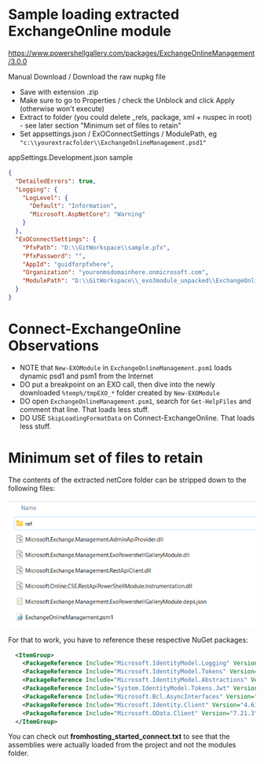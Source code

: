 # Sample loading extracted ExchangeOnline module

https://www.powershellgallery.com/packages/ExchangeOnlineManagement/3.0.0

Manual Download / Download the raw nupkg file

* Save with extension .zip
* Make sure to go to Properties / check the Unblock and click Apply (otherwise won't execute)
* Extract to folder (you could delete _rels, package, xml + nuspec in root) - see later section "Minimum set of files to retain"
* Set appsettings.json / ExOConnectSettings / ModulePath, eg `"c:\\yourextracfolder\\ExchangeOnlineManagement.psd1"`

appSettings.Development.json sample

```json
{
  "DetailedErrors": true,
  "Logging": {
    "LogLevel": {
      "Default": "Information",
      "Microsoft.AspNetCore": "Warning"
    }
  },
  "ExOConnectSettings": {
    "PfxPath": "D:\\GitWorkspace\\sample.pfx",
    "PfxPassword": "",
    "AppId": "guidforpfxhere",
    "Organization": "youronmsdomainhere.onmicrosoft.com",
    "ModulePath": "D:\\GitWorkspace\\_exo3module_unpacked\\ExchangeOnlineManagement.psd1"
  }
}
```

# Connect-ExchangeOnline Observations

* NOTE that `New-EXOModule` in `ExchangeOnlineManagement.psm1` loads dynamic psd1 and psm1 from the Internet
* DO put a breakpoint on an EXO call, then dive into the newly downloaded `%temp%/tmpEXO_*` folder created by `New-EXOModule`
* DO open `ExchangeOnlineManagement.psm1`, search for `Get-HelpFiles` and comment that line. That loads less stuff.
* DO USE `SkipLoadingFormatData` on Connect-ExchangeOnline. That loads less stuff.

# Minimum set of files to retain 

The contents of the extracted netCore folder can be stripped down to the following files:

![Explorer screenshot of minimum files](MinFilesFromExchangeOnlineModuleToRetain.png)

For that to work, you have to reference these respective NuGet packages:


```xml
  <ItemGroup>
    <PackageReference Include="Microsoft.IdentityModel.Logging" Version="7.3.1" />
    <PackageReference Include="Microsoft.IdentityModel.Tokens" Version="7.3.1" />
    <PackageReference Include="Microsoft.IdentityModel.Abstractions" Version="7.3.1" />
    <PackageReference Include="System.IdentityModel.Tokens.Jwt" Version="7.3.1" />
    <PackageReference Include="Microsoft.Bcl.AsyncInterfaces" Version="8.0.0" />
    <PackageReference Include="Microsoft.Identity.Client" Version="4.61.3" />
    <PackageReference Include="Microsoft.OData.Client" Version="7.21.3" />
  </ItemGroup>
```

You can check out **fromhosting_started_connect.txt** to see that the assemblies were actually loaded from the project and not the modules folder.